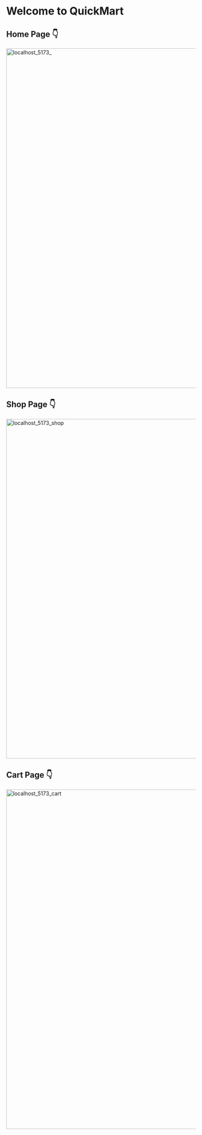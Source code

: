 # Welcome to QuickMart

## Home Page 👇

<img src="https://github.com/user-attachments/assets/06e62818-6053-4cb9-b983-f67294565bf1" alt="localhost_5173_" width="900" />

## Shop Page 👇

<img width="900" alt="localhost_5173_shop" src="https://github.com/user-attachments/assets/2f9e7350-6761-470a-b84c-eaec208d2929" />

## Cart Page 👇

<img width="900"  alt="localhost_5173_cart" src="https://github.com/user-attachments/assets/2ff02ced-d922-4900-9b4a-adb4c196e47c" />


